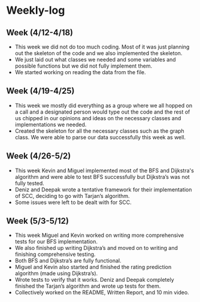 # Weekly-log
## Week (4/12-4/18)
+ This week we did not do too much coding. Most of it was just planning out the skeleton of the code and we also implemented the skeleton. 
+ We just laid out what classes we needed and some variables and possible functions but we did not fully implement them.
+ We started working on reading the data from the file. 
## Week (4/19-4/25)
+ This week we mostly did everything as a group where we all hopped on a call and a designated person would type out the code and the rest of us chipped in our opinions and ideas on the necessary classes and implementations we needed. 
+ Created the skeleton for all the necessary classes such as the graph class. We were able to parse our data successfully this week as well.
## Week (4/26-5/2)
+ This week Kevin and Miguel implemented most of the BFS and Dijkstra's algorithm and were able to test BFS successfully but Dijkstra’s was not fully tested.
+ Deniz and Deepak wrote a tentative framework for their implementation of SCC, deciding to go with Tarjan’s algorithm.
+ Some issues were left to be dealt with for SCC.
## Week (5/3-5/12)
+ This week Miguel and Kevin worked on writing more comprehensive tests for our BFS implementation.
+ We also finished up writing Dijkstra’s and moved on to writing and finishing comprehensive testing.
+ Both BFS and Dijkstra’s are fully functional.
+ Miguel and Kevin also started and finished the rating prediction algorithm (made using Dijkstra’s).
+ Wrote tests to verify that it works. Deniz and Deepak completely finished the Tarjan’s algorithm and wrote up tests for them.
+ Collectively worked on the README, Written Report, and 10 min video. 
